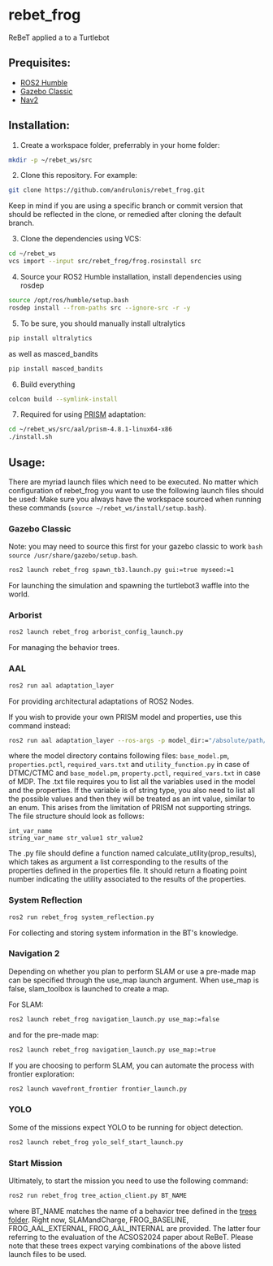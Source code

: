 # rebet_frog
ReBeT applied a to a Turtlebot

## Prequisites:
- [ROS2 Humble](https://docs.ros.org/en/humble/Installation.html)
- [Gazebo Classic](https://classic.gazebosim.org/tutorials?tut=install_ubuntu&cat=install)
- [Nav2](https://docs.nav2.org/getting_started/index.html#installation)

## Installation:

1. Create a workspace folder, preferrably in your home folder:
```bash
mkdir -p ~/rebet_ws/src
```

2. Clone this repository. For example:
```bash
git clone https://github.com/andrulonis/rebet_frog.git
```
Keep in mind if you are using a specific branch or commit version that should be reflected in the clone, or remedied after cloning the default branch.

3. Clone the dependencies using VCS:
```bash
cd ~/rebet_ws
vcs import --input src/rebet_frog/frog.rosinstall src
```

4. Source your ROS2 Humble installation, install dependencies using rosdep
```bash
source /opt/ros/humble/setup.bash
rosdep install --from-paths src --ignore-src -r -y
```
5. To be sure, you should manually install ultralytics
```bash
pip install ultralytics
```
as well as masced_bandits
```bash
pip install masced_bandits
```

6. Build everything
```bash
colcon build --symlink-install
```

7. Required for using [PRISM](https://www.prismmodelchecker.org) adaptation:
```bash
cd ~/rebet_ws/src/aal/prism-4.8.1-linux64-x86
./install.sh
```

## Usage:
There are myriad launch files which need to be executed. No matter which configuration of rebet_frog you want to use the following launch files should be used:
Make sure you always have the workspace sourced when running these commands (```source ~/rebet_ws/install/setup.bash```).
### Gazebo Classic
Note: you may need to source this first for your gazebo classic to work ```bash source /usr/share/gazebo/setup.bash```.
```bash
ros2 launch rebet_frog spawn_tb3.launch.py gui:=true myseed:=1
```
For launching the simulation and spawning the turtlebot3 waffle into the world.

### Arborist
```bash
ros2 launch rebet_frog arborist_config_launch.py
```
For managing the behavior trees.

### AAL
```bash
ros2 run aal adaptation_layer
```
For providing architectural adaptations of ROS2 Nodes.

If you wish to provide your own PRISM model and properties, use this command instead:
```bash
ros2 run aal adaptation_layer --ros-args -p model_dir:="/absolute/path/to/model/dir"
```
where the model directory contains following files: `base_model.pm`, `properties.pctl`, `required_vars.txt` and `utility_function.py` in case of DTMC/CTMC and `base_model.pm`, `property.pctl`, `required_vars.txt` in case of MDP.
The .txt file requires you to list all the variables used in the model and the properties. If the variable is of string type, you also need to list all the possible values and then they will be treated as an int value, similar to an enum. This arises from the limitation of PRISM not supporting strings. The file structure should look as follows:
```
int_var_name
string_var_name str_value1 str_value2
```

The .py file should define a function named calculate_utility(prop_results), which takes as argument a list corresponding to the results of the properties defined in the properties file. It should return a floating point number indicating the utility associated to the results of the properties.

### System Reflection
```bash
ros2 run rebet_frog system_reflection.py
```
For collecting and storing system information in the BT's knowledge.

### Navigation 2
Depending on whether you plan to perform SLAM or use a pre-made map can be specified through the use_map launch argument. When use_map is false, slam_toolbox is launched to create a map.

For SLAM:
```bash
ros2 launch rebet_frog navigation_launch.py use_map:=false
```
and for the pre-made map:
```bash
ros2 launch rebet_frog navigation_launch.py use_map:=true
```

If you are choosing to perform SLAM, you can automate the process with frontier exploration:
```bash
ros2 launch wavefront_frontier frontier_launch.py 
```

### YOLO
Some of the missions expect YOLO to be running for object detection.
```bash
ros2 launch rebet_frog yolo_self_start_launch.py 
```

### Start Mission
Ultimately, to start the mission you need to use the following command:
```bash
ros2 run rebet_frog tree_action_client.py BT_NAME
```
where BT_NAME matches the name of a behavior tree defined in the [trees folder](/trees).
Right now, SLAMandCharge, FROG_BASELINE, FROG_AAL_EXTERNAL, FROG_AAL_INTERNAL are provided. The latter four referring to the evaluation of the ACSOS2024 paper about ReBeT.
Please note that these trees expect varying combinations of the above listed launch files to be used.
